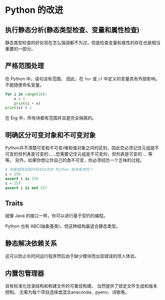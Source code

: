 # Python 的改进

## 执行静态分析(静态类型检查、变量和属性检查)

静态类型检查的好处现在怎么强调都不为过，但是检查变量和属性的存在也是相当重要的一部分。

## 严格范围处理

在 Python 中，语句没有范围。
因此，在 `for` 或 `if` 中定义的变量具有外部影响。 不能随便命名变量。

```python
for i in range(10):
    x = 1
    print(i + x)
print(x) # 1
```

在 Erg 中，所有块都有范围并且是完全隔离的。

## 明确区分可变对象和不可变对象

Python并不清楚可变和不可变/堆和值对象之间的区别，因此您必须记住元组是不可变的但列表是可变的......您需要记住元组是不可变的，但列表是可变的 ... 等等。
另外，如果你想让你自己的类不可变，你必须经历一个乏味的过程。

```python
# 你能相信这段代码对过去的 Python 版本有效吗？
i = 256
assert i is 256
i = 257
assert i is not 257
```

## Traits

就像 Java 的接口一样，你可以进行基于契约的编程。

Python 也有 ABC(抽象基类)，但这种结构最适合静态类型。

## 静态解决依赖关系

这可以防止长时间运行程序然后由于缺少模块而出现错误的烦人体验。

## 内置包管理器

具有标准化目录结构和构建文件的可重现构建。
当然提供了锁定文件生成和版本控制。
无需为每个项目选择或混合anaconda、pyenv、诗歌等。
